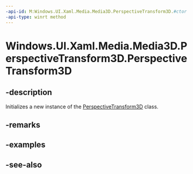 ```yaml
---
-api-id: M:Windows.UI.Xaml.Media.Media3D.PerspectiveTransform3D.#ctor
-api-type: winrt method
---
```


<!-- Method syntax
public PerspectiveTransform3D()
-->

# Windows.UI.Xaml.Media.Media3D.PerspectiveTransform3D.PerspectiveTransform3D

## -description
Initializes a new instance of the [PerspectiveTransform3D](perspectivetransform3d.md) class.


## -remarks

## -examples

## -see-also
